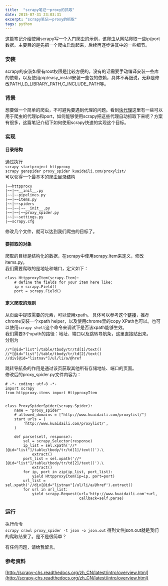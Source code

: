 ```yaml
---
title:  "scrapy笔记一proxy的抓取"
date: 2015-07-31 23:03:31
excerpt: "scrapy笔记一proxy的抓取"
tags: python
---
```


这篇笔记介绍使用scrapy写一个入门爬虫的示例，该爬虫从网站爬取一些ip/port数据。主要目的是先把一个爬虫启动起来，后续再逐步讲其中的一些细节。

<!--more-->

### 安装
scrapy的安装如果有root权限是比较方便的，没有的话需要手动编译安装一些库的依赖，以及使用pip/easy\_install安装一些包的依赖，具体不再细说，无非是修改PATH,LD\_LIBRARY\_PATH,C\_INCLUDE\_PATH等。

### 背景
想要做一个简单的爬虫，不可避免要遇到代理的问题。看到[快代理](http://www.kuaidaili.com/proxylist/)这里有一些可以用于爬虫的代理ip和port，如何能够使用scrapy把这些代理自动抓取下来呢？方案有很多，这篇笔记介绍下如何使用scrapy快速的实现这个目标。

### 实现
#### 目录结构
通过执行  
`scrapy startproject httpproxy`  
`scrapy genspider proxy_spider kuaidaili.com/proxylist/`  
可以获得一个最基本的爬虫目录结构   

```
|~~httpproxy
|~~|~~__init__.py
|~~|~~pipelines.py
|~~|~~items.py
|~~|~~spiders
|~~|~~|~~__init__.py
|~~|~~|~~proxy_spider.py
|~~|~~settings.py
|~~scrapy.cfg
```
修改几个文件，就可以达到我们爬虫的目标了。

#### 要抓取的对象
爬取的目标是结构化的数据，在scrapy中使用scrapy.Item来定义，修改items.py。  
我们需要爬取的是地址和端口，定义如下：

```
class HttpproxyItem(scrapy.Item):
    # define the fields for your item here like:
    ip = scrapy.Field()
    port = scrapy.Field()
```

#### 定义爬取的规则
从页面中提取需要的元素，可以使用xpath。
具体可以参考这个[链接](http://www.w3.org/TR/xpath/)，推荐chrome安装一个xpath helper，以及使用chrome里的copy XPath也可以。也可以使用`scrapy shell`这个命令来调试下是否该xpath能够生效。  
我们需要3个xpath的路径：地址、端口以及跳转导航条，这里直接贴出来。  
分别为  

```
//*[@id="list"]/table/tbody/tr/td[1]/text()
//*[@id="list"]/table/tbody/tr/td[2]/text()
//div[@id="listnav"]/ul/li/a/@href
```  
跳转导航条的作用是通过该页获取其他所有存储地址、端口的页面。  
修改后的proxy\_spider.py文件内容为：  

```
# -*- coding: utf-8 -*-
import scrapy
from httpproxy.items import HttpproxyItem


class ProxySpiderSpider(scrapy.Spider):
    name = "proxy_spider"
    # allowed_domains = ["http://www.kuaidaili.com/proxylist/"]
    start_urls = (
        'http://www.kuaidaili.com/proxylist/',
    )

    def parse(self, response):
        sel = scrapy.Selector(response)
        ip_list = sel.xpath('//*[@id="list"]/table/tbody/tr/td[1]/text()').\
            extract()
        port_list = sel.xpath('//*[@id="list"]/table/tbody/tr/td[2]/text()').\
            extract()
        for ip, port in zip(ip_list, port_list):
            yield HttpproxyItem(ip=ip, port=port)
        url_list = sel.xpath('//div[@id="listnav"]/ul/li/a/@href').extract()
        for url in url_list:
            yield scrapy.Request(url='http://www.kuaidaili.com'+url,
                                 callback=self.parse)

```

### 运行
执行命令  
`scrapy crawl proxy_spider -t json -o json.out`
得到文件json.out就是我们的爬取结果了。是不是很简单？

有任何问题，请给我留言。

### 参考资料
[http://scrapy-chs.readthedocs.org/zh_CN/latest/intro/overview.html](http://scrapy-chs.readthedocs.org/zh_CN/latest/intro/overview.html)
